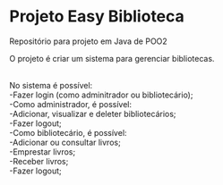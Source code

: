 ﻿# Projeto Easy Biblioteca
Repositório para projeto em Java de POO2



O projeto é criar um sistema para gerenciar bibliotecas.

<br>
No sistema é possível:<br>
  -Fazer login (como adminitrador ou bibliotecário);<br>
  -Como administrador, é possível:<br>
    -Adicionar, visualizar e deleter bibliotecários;<br>
    -Fazer logout;<br>
  -Como bibliotecário, é possível:<br>
    -Adicionar ou consultar livros;<br>
    -Emprestar livros;<br>
    -Receber livros;<br>
    -Fazer logout;<br>



